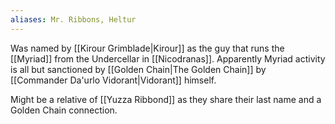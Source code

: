 ```yaml
---
aliases: Mr. Ribbons, Heltur
---
```

Was named by [[Kirour Grimblade|Kirour]] as the guy that runs the [[Myriad]] from the Undercellar in [[Nicodranas]]. Apparently Myriad activity is all but sanctioned by [[Golden Chain|The Golden Chain]] by [[Commander Da'urlo Vidorant|Vidorant]] himself.

Might be a relative of [[Yuzza Ribbond]] as they share their last name and a Golden Chain connection.